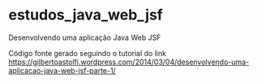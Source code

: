 estudos_java_web_jsf
====================

Desenvolvendo uma aplicação Java Web JSF 

Código fonte gerado seguindo o tutorial do link https://gilbertoastolfi.wordpress.com/2014/03/04/desenvolvendo-uma-aplicacao-java-web-jsf-parte-1/
